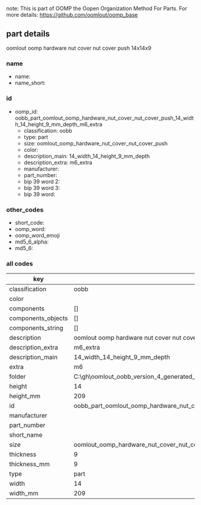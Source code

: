 #   

note: This is part of OOMP the Oopen Organization Method For Parts. For more details: https://github.com/oomlout/oomp_base

##  part details



oomlout oomp hardware nut cover nut cover push 14x14x9

### name
* name: 
* name_short: 
### id
* oomp_id: oobb_part_oomlout_oomp_hardware_nut_cover_nut_cover_push_14_width_14_height_9_mm_depth_m6_extra
  * classification: oobb
  * type: part
  * size: oomlout_oomp_hardware_nut_cover_nut_cover_push
  * color: 
  * description_main: 14_width_14_height_9_mm_depth
  * description_extra: m6_extra
  * manufacturer: 
  * part_number: 
  * bip 39 word 2: 
  * bip 39 word 3: 
  * bip 39 word: 

### other_codes
* short_code: 
* oomp_word: 
* oomp_word_emoji 
* md5_6_alpha: 
* md5_6: 









### all codes 
| key | value |  
| --- | --- |  
| classification | oobb |  
| color |  |  
| components | [] |  
| components_objects | [] |  
| components_string | [] |  
| description | oomlout oomp hardware nut cover nut cover push 14x14x9 |  
| description_extra | m6_extra |  
| description_main | 14_width_14_height_9_mm_depth |  
| extra | m6 |  
| folder | C:\gh\oomlout_oobb_version_4_generated_parts\things\oobb_part_oomlout_oomp_hardware_nut_cover_nut_cover_push_14_width_14_height_9_mm_depth_m6_extra |  
| height | 14 |  
| height_mm | 209 |  
| id | oobb_part_oomlout_oomp_hardware_nut_cover_nut_cover_push_14_width_14_height_9_mm_depth_m6_extra |  
| manufacturer |  |  
| part_number |  |  
| short_name |  |  
| size | oomlout_oomp_hardware_nut_cover_nut_cover_push |  
| thickness | 9 |  
| thickness_mm | 9 |  
| type | part |  
| width | 14 |  
| width_mm | 209 |  
